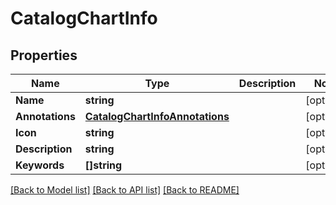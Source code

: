 # CatalogChartInfo

## Properties
Name | Type | Description | Notes
------------ | ------------- | ------------- | -------------
**Name** | **string** |  | [optional] 
**Annotations** | [**CatalogChartInfoAnnotations**](CatalogChartInfo_annotations.md) |  | [optional] 
**Icon** | **string** |  | [optional] 
**Description** | **string** |  | [optional] 
**Keywords** | **[]string** |  | [optional] 

[[Back to Model list]](../README.md#documentation-for-models) [[Back to API list]](../README.md#documentation-for-api-endpoints) [[Back to README]](../README.md)


